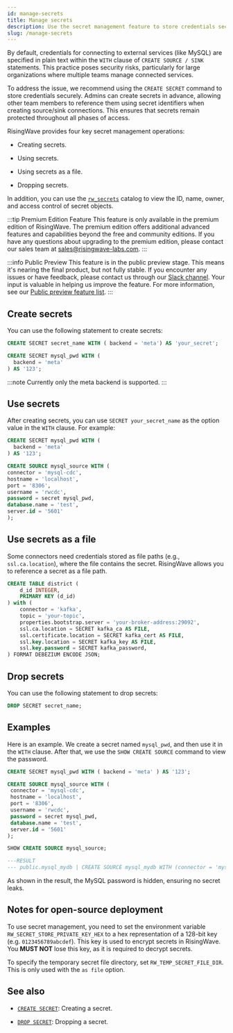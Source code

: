 ```yaml
---
id: manage-secrets
title: Manage secrets
description: Use the secret management feature to store credentials securely.
slug: /manage-secrets
---
```

<head>
  <link rel="canonical" href="https://docs.risingwave.com/docs/current/manage-secrets/" />
</head>

By default, credentials for connecting to external services (like MySQL) are specified in plain text within the `WITH` clause of `CREATE SOURCE / SINK` statements. This practice poses security risks, particularly for large organizations where multiple teams manage connected services.

To address the issue, we recommend using the `CREATE SECRET` command to store credentials securely. Admins can create secrets in advance, allowing other team members to reference them using secret identifiers when creating source/sink connections. This ensures that secrets remain protected throughout all phases of access.


RisingWave provides four key secret management operations:

- Creating secrets.

- Using secrets.

- Using secrets as a file.

- Dropping secrets.

In addition, you can use the [`rw_secrets`](/sql/system-catalogs/rw_catalog.md) catalog to view the ID, name, owner, and access control of secret objects.

:::tip Premium Edition Feature
This feature is only available in the premium edition of RisingWave. The premium edition offers additional advanced features and capabilities beyond the free and community editions. If you have any questions about upgrading to the premium edition, please contact our sales team at [sales@risingwave-labs.com](mailto:sales@risingwave-labs.com).
:::

:::info Public Preview
This feature is in the public preview stage. This means it's nearing the final product, but not fully stable. If you encounter any issues or have feedback, please contact us through our [Slack channel](https://www.risingwave.com/slack). Your input is valuable in helping us improve the feature. For more information, see our [Public preview feature list](/product-lifecycle/#features-in-the-public-preview-stage).
:::

## Create secrets

You can use the following statement to create secrets:

```sql title="Syntax for creating secrets"
CREATE SECRET secret_name WITH ( backend = 'meta') AS 'your_secret';
```

```sql title="Examples"
CREATE SECRET mysql_pwd WITH (
  backend = 'meta'
) AS '123';
```

:::note
Currently only the meta backend is supported.
:::

## Use secrets

After creating secrets, you can use `SECRET your_secret_name` as the option value in the `WITH` clause. For example:

```sql title="Use a secret in the WITH clause"
CREATE SECRET mysql_pwd WITH (
  backend = 'meta'
) AS '123';

CREATE SOURCE mysql_source WITH (
connector = 'mysql-cdc',
hostname = 'localhost',
port = '8306',
username = 'rwcdc',
password = secret mysql_pwd,
database.name = 'test',
server.id = '5601'
);
```

## Use secrets as a file

Some connectors need credentials stored as file paths (e.g., `ssl.ca.location`), where the file contains the secret. RisingWave allows you to reference a secret as a file path.

```sql title="Reference a secret as a file path"
CREATE TABLE district (
    d_id INTEGER,
    PRIMARY KEY (d_id)
) with (
    connector = 'kafka',
    topic = 'your-topic',
    properties.bootstrap.server = 'your-broker-address:29092',
    ssl.ca.location = SECRET kafka_ca AS FILE,
    ssl.certificate.location = SECRET kafka_cert AS FILE,
    ssl.key.location = SECRET kafka_key AS FILE,
    ssl.key.password = SECRET kafka_password,
) FORMAT DEBEZIUM ENCODE JSON;
```

## Drop secrets

You can use the following statement to drop secrets:

```sql title="Syntax for dropping secrets"
DROP SECRET secret_name;
```

## Examples

Here is an example. We create a secret named `mysql_pwd`, and then use it in the `WITH` clause. After that, we use the `SHOW CREATE SOURCE` command to view the password.

```sql
CREATE SECRET mysql_pwd WITH ( backend = 'meta' ) AS '123';
```

```sql
CREATE SOURCE mysql_source WITH (
 connector = 'mysql-cdc',
 hostname = 'localhost',
 port = '8306',
 username = 'rwcdc',
 password = secret mysql_pwd,
 database.name = 'test',
 server.id = '5601'
);
```

```sql
SHOW CREATE SOURCE mysql_source;

---RESULT
--- public.mysql_mydb | CREATE SOURCE mysql_mydb WITH (connector = 'mysql-cdc', hostname = 'mysql', port = '3306', username = 'root', password = secret mysql_pwd, database.name = 'mydb', server.id = '2') FORMAT PLAIN ENCODE JSON
```

As shown in the result, the MySQL password is hidden, ensuring no secret leaks.

## Notes for open-source deployment

To use secret management, you need to set the environment variable `RW_SECRET_STORE_PRIVATE_KEY_HEX` to a hex representation of a 128-bit key (e.g. `0123456789abcdef`). This key is used to encrypt secrets in RisingWave. You **MUST NOT** lose this key, as it is required to decrypt secrets.

To specify the temporary secret file directory, set `RW_TEMP_SECRET_FILE_DIR`. This is only used with the `as file` option.

## See also

- [`CREATE SECRET`](/sql/commands/sql-create-secret.md): Creating a secret.

- [`DROP SECRET`](/sql/commands/sql-drop-secret.md): Dropping a secret.
